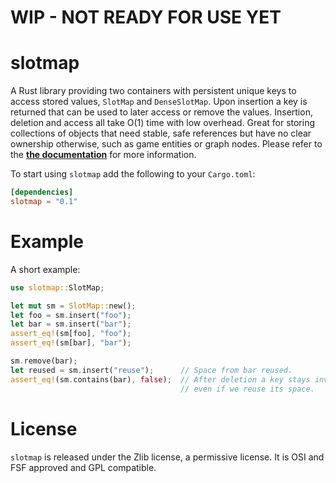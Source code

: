 # WIP - NOT READY FOR USE YET

# slotmap

A Rust library providing two containers with persistent unique keys to access
stored values, `SlotMap` and `DenseSlotMap`. Upon insertion a key is
returned that can be used to later access or remove the values. Insertion,
deletion and access all take O(1) time with low overhead. Great for storing
collections of objects that need stable, safe references but have no clear
ownership otherwise, such as game entities or graph nodes. Please refer to the
[**the documentation**](https://docs.rs/slotmap) for more information.

To start using `slotmap` add the following to your `Cargo.toml`:

```toml
[dependencies]
slotmap = "0.1"
```

# Example

A short example:

```rust
use slotmap::SlotMap;

let mut sm = SlotMap::new();
let foo = sm.insert("foo");
let bar = sm.insert("bar");
assert_eq!(sm[foo], "foo");
assert_eq!(sm[bar], "bar");

sm.remove(bar);
let reused = sm.insert("reuse");      // Space from bar reused.
assert_eq!(sm.contains(bar), false);  // After deletion a key stays invalid,
                                      // even if we reuse its space.
```

# License

`slotmap` is released under the Zlib license, a permissive license. It is
OSI and FSF approved and GPL compatible.
